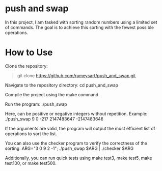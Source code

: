 # push and swap

In this project, I am tasked with sorting random numbers using a limited set of commands. The goal is to achieve this sorting with the fewest possible operations.

# How to Use
Clone the repository: 
> git clone https://github.com/rumeysart/push_and_swap.git

Navigate to the repository directory: cd push_and_swap

Compile the project using the make command.

Run the program: ./push_swap <numbers>

Here, <numbers> can be positive or negative integers without repetition.
Example: ./push_swap 9 0 -217 2147483647 -2147483648

If the arguments are valid, the program will output the most efficient list of operations to sort the list.

You can also use the checker program to verify the correctness of the sorting:
ARG="3 0 9 2 -1"; ./push_swap $ARG | ./checker $ARG

Additionally, you can run quick tests using make test3, make test5, make test100, or make test500.


